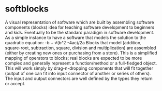 # softblocks
A visual representation of software which are built by assembling software components (blocks) idea for teaching software development to beginners and kids. Eventually to be the standard paradigm in software development.  As a simple instance to have a software that models the solution to the quadratic equation:  -b + √(b^2 -4ac)/2a  Blocks that model (addition, square-root,  subtraction, square, division and multiplication) are assembled (either by creating new ones or purchasing from a store). This is a simplified mapping of operators to blocks; real blocks are expected to be more complex and generally represent a function/method or a full-fledged object.  This will work simply by drag-n-dropping components that will fit together (output of one can fit into input connector of another or series of others). The input and output connectors are well defined by the types they return or accept.
